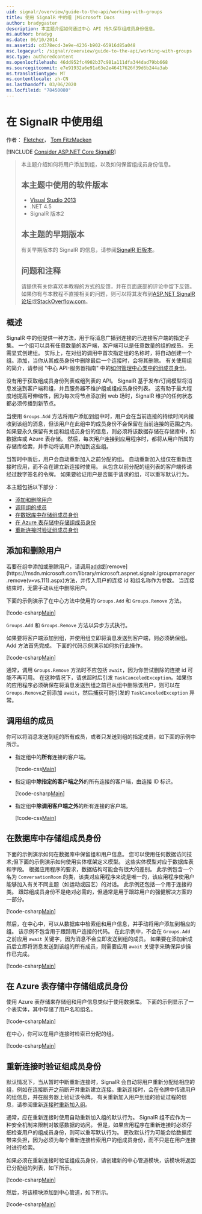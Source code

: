 ```yaml
---
uid: signalr/overview/guide-to-the-api/working-with-groups
title: 使用 SignalR 中的组 |Microsoft Docs
author: bradygaster
description: 本主题介绍如何通过中心 API 持久保存组成员身份信息。
ms.author: bradyg
ms.date: 06/10/2014
ms.assetid: cd378ecd-3e9e-4236-b902-65916d85a048
msc.legacyurl: /signalr/overview/guide-to-the-api/working-with-groups
msc.type: authoredcontent
ms.openlocfilehash: 46dd952fc4902b37c981a111dfa344dad79bb668
ms.sourcegitcommit: e7e91932a6e91a63e2e46417626f39d6b244a3ab
ms.translationtype: MT
ms.contentlocale: zh-CN
ms.lasthandoff: 03/06/2020
ms.locfileid: "78450080"
---
```

# <a name="working-with-groups-in-signalr"></a>在 SignalR 中使用组

作者： [Fletcher](https://github.com/pfletcher)， [Tom FitzMacken](https://github.com/tfitzmac)

[!INCLUDE [Consider ASP.NET Core SignalR](~/includes/signalr/signalr-version-disambiguation.md)]

> 本主题介绍如何将用户添加到组，以及如何保留组成员身份信息。
>
> ## <a name="software-versions-used-in-this-topic"></a>本主题中使用的软件版本
>
>
> - [Visual Studio 2013](https://my.visualstudio.com/Downloads?q=visual%20studio%202013)
> - .NET 4.5
> - SignalR 版本2
>
>
>
> ## <a name="previous-versions-of-this-topic"></a>本主题的早期版本
>
> 有关早期版本的 SignalR 的信息，请参阅[SignalR 旧版本](../older-versions/index.md)。
>
> ## <a name="questions-and-comments"></a>问题和注释
>
> 请提供有关你喜欢本教程的方式的反馈，并在页面底部的评论中留下反馈。 如果你有与本教程不直接相关的问题，则可以将其发布到[ASP.NET SignalR 论坛](https://forums.asp.net/1254.aspx/1?ASP+NET+SignalR)或[StackOverflow.com](http://stackoverflow.com/)。

## <a name="overview"></a>概述

SignalR 中的组提供一种方法，用于将消息广播到连接的已连接客户端的指定子集。 一个组可以具有任意数量的客户端，客户端可以是任意数量的组的成员。 无需显式创建组。 实际上，在对组的调用中首次指定组的名称时，将自动创建一个组。添加，当你从其成员身份中删除最后一个连接时，会将其删除。 有关使用组的简介，请参阅 "中心 API-服务器指南" 中的[如何管理中心类中的组成员身份](hubs-api-guide-server.md#groupsfromhub)。

没有用于获取组成员身份列表或组列表的 API。 SignalR 基于发布/订阅模型将消息发送到客户端和组，并且服务器不维护组或组成员身份列表。 这有助于最大程度地提高可伸缩性，因为每次将节点添加到 web 场时，SignalR 维护的任何状态都必须传播到新节点。

当使用 `Groups.Add` 方法将用户添加到组中时，用户会在当前连接的持续时间内接收到该组的消息，但该用户在此组中的成员身份不会保留在当前连接的范围之内。 如果要永久保留有关组和组成员身份的信息，则必须将该数据存储在存储库中，如数据库或 Azure 表存储。 然后，每次用户连接到应用程序时，都将从用户所属的存储库检索，并手动将该用户添加到这些组。

当暂时中断后，用户会自动重新加入之前分配的组。 自动重新加入组仅在重新连接时应用，而不会在建立新连接时使用。 从包含以前分配的组列表的客户端传递经过数字签名的令牌。 如果要验证用户是否属于请求的组，可以重写默认行为。

本主题包括以下部分：

- [添加和删除用户](#add)
- [调用组的成员](#call)
- [在数据库中存储组成员身份](#storedatabase)
- [在 Azure 表存储中存储组成员身份](#storeazuretable)
- [重新连接时验证组成员身份](#verify)

<a id="add"></a>

## <a name="adding-and-removing-users"></a>添加和删除用户

若要在组中添加或删除用户，请调用[add](https://msdn.microsoft.com/library/microsoft.aspnet.signalr.igroupmanager.add(v=vs.111).aspx)或[remove](https://msdn.microsoft.com/library/microsoft.aspnet.signalr.igroupmanager.remove(v=vs.111).aspx)方法，并传入用户的连接 id 和组名称作为参数。 当连接结束时，无需手动从组中删除用户。

下面的示例演示了在中心方法中使用的 `Groups.Add` 和 `Groups.Remove` 方法。

[!code-csharp[Main](working-with-groups/samples/sample1.cs?highlight=5,10)]

`Groups.Add` 和 `Groups.Remove` 方法以异步方式执行。

如果要将客户端添加到组，并使用组立即将消息发送到客户端，则必须确保组。 Add 方法首先完成。 下面的代码示例演示如何执行此操作。

[!code-csharp[Main](working-with-groups/samples/sample2.cs?highlight=1,3)]

通常，调用 `Groups.Remove` 方法时不应包括 `await`，因为你尝试删除的连接 id 可能不再可用。 在这种情况下，请求超时后引发 `TaskCanceledException`。如果你的应用程序必须确保在将消息发送到组之前已从组中删除该用户，则可以在 `Groups.Remove`之前添加 `await`，然后捕获可能引发的 `TaskCanceledException` 异常。

<a id="call"></a>

## <a name="calling-members-of-a-group"></a>调用组的成员

你可以将消息发送到组的所有成员，或者只发送到组的指定成员，如下面的示例中所示。

- 指定组中的**所有**连接的客户端。

    [!code-css[Main](working-with-groups/samples/sample3.css)]
- 指定组中**除指定的客户端之外**的所有连接的客户端，由连接 ID 标识。

    [!code-csharp[Main](working-with-groups/samples/sample4.cs)]
- 指定组中**除调用客户端之外**的所有连接的客户端。

    [!code-css[Main](working-with-groups/samples/sample5.css)]

<a id="storedatabase"></a>

## <a name="storing-group-membership-in-a-database"></a>在数据库中存储组成员身份

下面的示例演示如何在数据库中保留组和用户信息。 您可以使用任何数据访问技术;但下面的示例演示如何使用实体框架定义模型。 这些实体模型对应于数据库表和字段。 根据应用程序的要求，数据结构可能会有很大的差别。 此示例包含一个名为 `ConversationRoom` 的类，该类对应用程序来说是唯一的，该应用程序使用户能够加入有关不同主题（如运动或园艺）的对话。 此示例还包括一个用于连接的类。 跟踪组成员身份不是绝对必需的，但通常是用于跟踪用户的强健解决方案的一部分。

[!code-csharp[Main](working-with-groups/samples/sample6.cs)]

然后，在中心中，可以从数据库中检索组和用户信息，并手动将用户添加到相应的组。 该示例不包含用于跟踪用户连接的代码。 在此示例中，不会在 `Groups.Add` 之前应用 `await` 关键字，因为消息不会立即发送到组的成员。 如果要在添加新成员后立即将消息发送到该组的所有成员，则需要应用 `await` 关键字来确保异步操作已完成。

[!code-csharp[Main](working-with-groups/samples/sample7.cs)]

<a id="storeazuretable"></a>

## <a name="storing-group-membership-in-azure-table-storage"></a>在 Azure 表存储中存储组成员身份

使用 Azure 表存储来存储组和用户信息类似于使用数据库。 下面的示例显示了一个表实体，其中存储了用户名和组名。

[!code-csharp[Main](working-with-groups/samples/sample8.cs)]

在中心，你可以在用户连接时检索已分配的组。

[!code-csharp[Main](working-with-groups/samples/sample9.cs)]

<a id="verify"></a>

## <a name="verifying-group-membership-when-reconnecting"></a>重新连接时验证组成员身份

默认情况下，当从暂时中断重新连接时，SignalR 会自动将用户重新分配给相应的组，例如在连接断开之前断开并重新建立连接。重新连接时，会在令牌中传递用户的组信息，并在服务器上验证该令牌。 有关重新加入用户到组的验证过程的信息，请参阅重新[连接时重新加入组](../security/introduction-to-security.md#rejoingroup)。

通常，应在重新连接时使用自动重新加入组的默认行为。 SignalR 组不应作为一种安全机制来限制对敏感数据的访问。 但是，如果应用程序在重新连接时必须仔细检查用户的组成员身份，则可以重写默认行为。 更改默认行为可能会给数据库带来负担，因为必须为每个重新连接检索用户的组成员身份，而不只是在用户连接时进行检索。

如果必须在重新连接时验证组成员身份，请创建新的中心管道模块，该模块将返回已分配组的列表，如下所示。

[!code-csharp[Main](working-with-groups/samples/sample10.cs)]

然后，将该模块添加到中心管道，如下所示。

[!code-csharp[Main](working-with-groups/samples/sample11.cs?highlight=4)]
